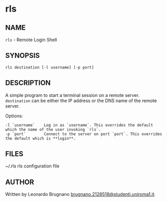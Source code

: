 # rls
## NAME
  `rls` - Remote Login Shell

## SYNOPSIS
  `rls destination [-l username] [-p port]`

## DESCRIPTION
  A simple program to start a terminal session on a remote server. `destination` can be either the IP address or the DNS name of the remote server.

  Options:

    -l `username`    Log in as `username`. This overrides the default which the name of the user invoking `rls`.
    -p `port`        Connect to the server on port `port`. This overrides the default which is **login**.

## FILES
  ~/.rls    rls configuration file

## AUTHOR
  Written by Leonardo Brugnano <brugnano.2128518@studenti.uniroma1.it>.
